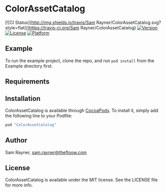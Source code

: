 # ColorAssetCatalog

[![CI Status](http://img.shields.io/travis/Sam Rayner/ColorAssetCatalog.svg?style=flat)](https://travis-ci.org/Sam Rayner/ColorAssetCatalog)
[![Version](https://img.shields.io/cocoapods/v/ColorAssetCatalog.svg?style=flat)](http://cocoapods.org/pods/ColorAssetCatalog)
[![License](https://img.shields.io/cocoapods/l/ColorAssetCatalog.svg?style=flat)](http://cocoapods.org/pods/ColorAssetCatalog)
[![Platform](https://img.shields.io/cocoapods/p/ColorAssetCatalog.svg?style=flat)](http://cocoapods.org/pods/ColorAssetCatalog)

## Example

To run the example project, clone the repo, and run `pod install` from the Example directory first.

## Requirements

## Installation

ColorAssetCatalog is available through [CocoaPods](http://cocoapods.org). To install
it, simply add the following line to your Podfile:

```ruby
pod "ColorAssetCatalog"
```

## Author

Sam Rayner, sam.rayner@thefloow.com

## License

ColorAssetCatalog is available under the MIT license. See the LICENSE file for more info.
